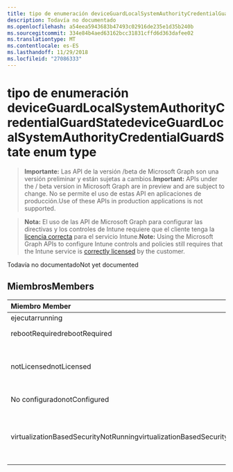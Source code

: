 ```yaml
---
title: tipo de enumeración deviceGuardLocalSystemAuthorityCredentialGuardState
description: Todavía no documentado
ms.openlocfilehash: a54eea5943683b47493c02916de235e1d35b240b
ms.sourcegitcommit: 334e84b4aed63162bcc31831cffd6d363dafee02
ms.translationtype: MT
ms.contentlocale: es-ES
ms.lasthandoff: 11/29/2018
ms.locfileid: "27086333"
---
```

# <a name="deviceguardlocalsystemauthoritycredentialguardstate-enum-type"></a><span data-ttu-id="0ab54-103">tipo de enumeración deviceGuardLocalSystemAuthorityCredentialGuardState</span><span class="sxs-lookup"><span data-stu-id="0ab54-103">deviceGuardLocalSystemAuthorityCredentialGuardState enum type</span></span>

> <span data-ttu-id="0ab54-104">**Importante:** Las API de la versión /beta de Microsoft Graph son una versión preliminar y están sujetas a cambios.</span><span class="sxs-lookup"><span data-stu-id="0ab54-104">**Important:** APIs under the / beta version in Microsoft Graph are in preview and are subject to change.</span></span> <span data-ttu-id="0ab54-105">No se permite el uso de estas API en aplicaciones de producción.</span><span class="sxs-lookup"><span data-stu-id="0ab54-105">Use of these APIs in production applications is not supported.</span></span>

> <span data-ttu-id="0ab54-106">**Nota:** El uso de las API de Microsoft Graph para configurar las directivas y los controles de Intune requiere que el cliente tenga la [licencia correcta](https://go.microsoft.com/fwlink/?linkid=839381) para el servicio Intune.</span><span class="sxs-lookup"><span data-stu-id="0ab54-106">**Note:** Using the Microsoft Graph APIs to configure Intune controls and policies still requires that the Intune service is [correctly licensed](https://go.microsoft.com/fwlink/?linkid=839381) by the customer.</span></span>

<span data-ttu-id="0ab54-107">Todavía no documentado</span><span class="sxs-lookup"><span data-stu-id="0ab54-107">Not yet documented</span></span>
## <a name="members"></a><span data-ttu-id="0ab54-108">Miembros</span><span class="sxs-lookup"><span data-stu-id="0ab54-108">Members</span></span>
|<span data-ttu-id="0ab54-109">Miembro	</span><span class="sxs-lookup"><span data-stu-id="0ab54-109">Member</span></span>|<span data-ttu-id="0ab54-110">Valor</span><span class="sxs-lookup"><span data-stu-id="0ab54-110">Value</span></span>|<span data-ttu-id="0ab54-111">Descripción</span><span class="sxs-lookup"><span data-stu-id="0ab54-111">Description</span></span>|
|:---|:---|:---|
|<span data-ttu-id="0ab54-112">ejecutar</span><span class="sxs-lookup"><span data-stu-id="0ab54-112">running</span></span>|<span data-ttu-id="0ab54-113">0</span><span class="sxs-lookup"><span data-stu-id="0ab54-113">0</span></span>|<span data-ttu-id="0ab54-114">En ejecución</span><span class="sxs-lookup"><span data-stu-id="0ab54-114">Running</span></span>|
|<span data-ttu-id="0ab54-115">rebootRequired</span><span class="sxs-lookup"><span data-stu-id="0ab54-115">rebootRequired</span></span>|<span data-ttu-id="0ab54-116">1</span><span class="sxs-lookup"><span data-stu-id="0ab54-116">1</span></span>|<span data-ttu-id="0ab54-117">Es necesario reiniciar</span><span class="sxs-lookup"><span data-stu-id="0ab54-117">Reboot required</span></span>|
|<span data-ttu-id="0ab54-118">notLicensed</span><span class="sxs-lookup"><span data-stu-id="0ab54-118">notLicensed</span></span>|<span data-ttu-id="0ab54-119">2</span><span class="sxs-lookup"><span data-stu-id="0ab54-119">2</span></span>|<span data-ttu-id="0ab54-120">No tiene licencia para la protección de credenciales</span><span class="sxs-lookup"><span data-stu-id="0ab54-120">Not licensed for Credential Guard</span></span>|
|<span data-ttu-id="0ab54-121">No configurado</span><span class="sxs-lookup"><span data-stu-id="0ab54-121">notConfigured</span></span>|<span data-ttu-id="0ab54-122">3</span><span class="sxs-lookup"><span data-stu-id="0ab54-122">3</span></span>|<span data-ttu-id="0ab54-123">No configurado</span><span class="sxs-lookup"><span data-stu-id="0ab54-123">Not configured</span></span>|
|<span data-ttu-id="0ab54-124">virtualizationBasedSecurityNotRunning</span><span class="sxs-lookup"><span data-stu-id="0ab54-124">virtualizationBasedSecurityNotRunning</span></span>|<span data-ttu-id="0ab54-125">4</span><span class="sxs-lookup"><span data-stu-id="0ab54-125">4</span></span>|<span data-ttu-id="0ab54-126">Seguridad de virtualización que se basa no se está ejecutando</span><span class="sxs-lookup"><span data-stu-id="0ab54-126">Virtualization Based security is not running</span></span>|






